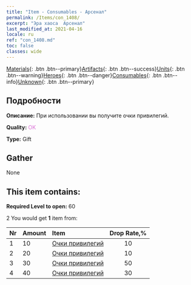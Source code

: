 ```yaml
---
title: "Item - Consumables - Арсенал"
permalink: /Items/con_1408/
excerpt: "Эра хаоса  Арсенал"
last_modified_at: 2021-04-16
locale: ru
ref: "con_1408.md"
toc: false
classes: wide
---
```

 [Materials](/ru/Items/){: .btn .btn--primary}[Artifacts](/ru/Items/Artifacts/){: .btn .btn--success}[Units](/ru/Items/Units/){: .btn .btn--warning}[Heroes](/ru/Items/Heroes/){: .btn .btn--danger}[Consumables](/ru/Items/Consumables/){: .btn .btn--info}[Unknown](/ru/Items/Unknown/){: .btn .btn--primary}

## Подробности
 **Описание:** При использовании вы получите очки привилегий.

 **Quality:** <span style="color: #DA70D6">OK</span>

 **Type:** Gift

## Gather

  None

## This item contains:

 **Required Level to open:** 60

 2 You would get **1** item  from:

  | Nr | Amount |     Item    | Drop Rate,% |
  |:---|:-------|:------------|:---------:|
  | 1 | 10 | [Очки привилегий](/ru/Items/con_820/) | 10 | 
  | 2 | 20 | [Очки привилегий](/ru/Items/con_820/) | 10 | 
  | 3 | 30 | [Очки привилегий](/ru/Items/con_820/) | 50 | 
  | 4 | 40 | [Очки привилегий](/ru/Items/con_820/) | 30 | 
